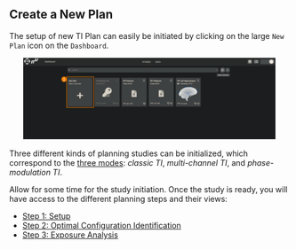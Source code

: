 ## Create a New Plan

The setup of new TI Plan can easily be initiated by clicking on the large ```New Plan``` icon on the ```Dashboard```. 

<p align="center">
  <img width="90%" src="assets/quickguide/newplan.png">
</p>

Three different kinds of planning studies can be initialized, which correspond to the [three modes](/docs/background/modes.md): _classic TI_, _multi-channel TI_, and _phase-modulation TI_.

Allow for some time for the study initiation. Once the study is ready, you will have access to the different planning steps and their views:
* [Step 1: Setup](/docs/services/electrode_selector.md)
* [Step 2: Optimal Configuration Identification](/docs/services/post_processing.md)
* [Step 3: Exposure Analysis](/docs/services/s4l_post_processing.md)
